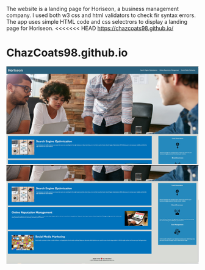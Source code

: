 The website is a landing page for Horiseon, a business management company.
I used both w3 css and html validators to check fir syntax errors.
The app uses simple HTML code and css selectrors to display a landing page for Horiseon.
<<<<<<< HEAD
https://chazcoats98.github.io/

# ChazCoats98.github.io
![Example](./assets/Examples/Landing%20Page%201.jpg)
![example2](./assets/Examples/Landing%20Page%202.jpg)
